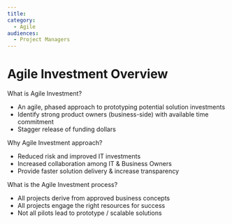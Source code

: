 ```yaml
---
title:
category:
  - Agile
audiences:
  - Project Managers
---
```


# Agile Investment Overview

What is Agile Investment?

* An agile, phased approach to prototyping potential solution investments
* Identify strong product owners (business-side) with available time commitment
* Stagger release of funding dollars

Why Agile Investment approach?

* Reduced risk and improved IT investments
* Increased collaboration among IT & Business Owners
* Provide faster solution delivery & increase transparency

What is the Agile Investment process?

* All projects derive from approved business concepts
* All projects engage the right resources for success
* Not all pilots lead to prototype / scalable solutions
